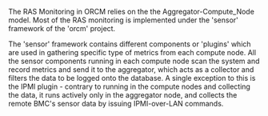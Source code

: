 The RAS Monitoring in ORCM relies on the the Aggregator-Compute_Node model. Most of the RAS monitoring is implemented under the 'sensor' framework of the 'orcm' project.

The 'sensor' framework contains different components or 'plugins' which are used in gathering specific type of metrics from each compute node. All the sensor components running in each compute node scan the system and record metrics and send it to the aggregator, which acts as a collector and filters the data to be logged onto the database. A single exception to this is the IPMI plugin - contrary to running in the compute nodes and collecting the data, it runs actively only in the aggregator node, and collects the remote BMC's sensor data by issuing IPMI-over-LAN commands.